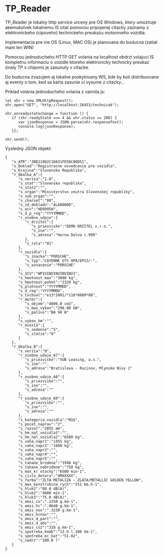 # TP_Reader
TP_Reader je lokalny http service urceny pre OS Windows, ktory umoznuje akemukolvek lokalnemu IS citat pomocou pripojenej citacky zaznamy z elektronickeho (cipoveho) technickeho preukazu motoroveho vozidla.

Implementacia pre ine OS (Linux, MAC OS) je planovana do buducna (zatial mam len WIN)

Pomocou jednoducheho HTTP GET volania na localhost obdrzi volajuci IS kompletnu informaciu o vozidle ktoreho elektronicky technicky preukaz (maly TP s chipom) je zasunuty v citacke.

Do buducna zvazujem aj lokalne poskytovany WS, kde by boli distribuovane aj eventy o tom, ked sa karta zasunie ci vysunie z citacky...

Priklad volania jednoducheho volania z vannila js:

```
let xhr = new XMLHttpRequest();
xhr.open("GET", "http://localhost:26453/technicak");

xhr.onreadystatechange = function () {
   if (xhr.readyState === 4 && xhr.status == 200) {
      var jsonResponse = JSON.parse(xhr.responseText);
      console.log(jsonResponse);
   }};

xhr.send();
```

Vysledny JSON objekt:

```
{
   "s_ATR":"3BD21802C10A31FE58C80D51",
   "s_Doklad":"Registracne osvedcenie pre vozidlo",
   "s_Krajina":"Slovenska Republika",
   "r_Obalka_A":{
      "s_verzia":"1.0",
      "s_stat":"Slovenska republika",
      "s_stat2":"",
      "s_organ":"Ministerstvo vnutra Slovenskej republiky",
      "s_sub_organ":"",
      "s_charset":"00",
      "s_id_dokladu":"ALA00000",
      "s_ecv":"HD999SH",
      "s_d_p_reg":"YYYYMMDD",
      "r_osobne_udaje":{
         "r_drzitel":{
            "s_priezvisko":"DEMO DRZITEL s.r.o.",
            "s_ine":"",
            "s_adresa":"Horna Dolna c.999"
         },
         "s_rola":"01"
      },
      "r_vozidlo":{
         "s_znacka":"PORSCHE",
         "s_typ":"CAYENNE GTS 9PA/EP22/-",
         "s_oznacenie":"PORSCHE"
      },
      "s_ICV":"WP1VINVINVINVINVI",
      "s_hmotnost_max":"3080 kg",
      "s_hmotnost_pohot":"2320 kg",
      "s_platnost":"YYYYMMDD",
      "s_d_reg":"YYYYMMDD",
      "s_tschval":"e13*2001/*116*0089*08",
      "r_motor":{
         "s_objem":"4806.0 cm3",
         "s_max_vykon":"298.00 kW",
         "s_palivo":"BA 98 B"
      },
      "s_vykon_hm":"",
      "r_miesta":{
         "s_sedenie":"5",
         "s_statie":"0"
      }
   },
   "r_Obalka_B":{
      "s_verzia":"0",
      "r_osobne_udaje_A7":{
         "s_priezvisko":"VUB Leasing, a.s.",
         "s_ine":"",
         "s_adresa":"Bratislava - Ruzinov, Mlynske Nivy 1"
      },
      "r_osobne_udaje_A8":{
         "s_priezvisko":"",
         "s_ine":"",
         "s_adresa":""
      },
      "r_osobne_udaje_A9":{
         "s_priezvisko":"",
         "s_ine":"",
         "s_adresa":""
      },
      "s_kategoria_vozidla":"M1G",
      "s_pocet_naprav":"2",
      "s_razvor":"2855 mm",
      "s_hm_nal_vozidla1":"",
      "s_hm_nal_vozidla2":"6580 kg",
      "s_vaha_napr1":"1455 kg",
      "s_vaha_napr2":"1680 kg",
      "s_vaha_napr3":"",
      "s_vaha_napr4":"",
      "s_vaha_napr5":"",
      "s_tahane_brzdene":"3500 kg",
      "s_tahane_nebrzdene":"750 kg",
      "s_max_kr_otacky":"6500 min-1",
      "s_cislo_motora":"4MXXXXX",
      "s_farba":"ZLTA METALIZA - ZLATA/METALLIC GOLDEN YELLOW",
      "s_max_konstrukcna_rych":"251 km.h-1",
      "s_hluk1":"80.0 dB(A)",
      "s_hluk2":"4000 min-1",
      "s_hluk3":"75.0 dB(A)",
      "s_emis_co":".2250 g.km-1",
      "s_emis_hc":".0640 g.km-1",
      "s_emis_nox":".3230 g.km-1",
      "s_emis_hcnox":"",
      "s_emis_d_part":"",
      "s_emis_d_abs":"",
      "s_emis_co2":"310 g.km-1",
      "s_spotreba_komb":"13.9 l.100 km-1",
      "s_spotreba_ec_kat":"51-02",
      "s_nadrz":"100.0 l"
   }
}
```
